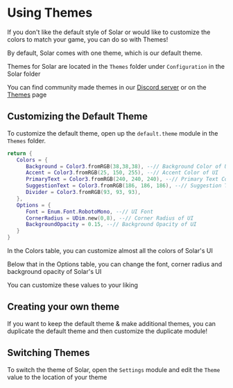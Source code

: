 # Using Themes

If you don't like the default style of Solar or would like to customize the colors to match your game, you can do so with Themes!

By default, Solar comes with one theme, which is our default theme.

Themes for Solar are located in the `Themes` folder under `Configuration` in the Solar folder

You can find community made themes in our [Discord server](https://discord.gg/AdjPbp3mRq) or on the [Themes](/community/themes) page

## Customizing the Default Theme

To customize the default theme, open up the `default.theme` module in the `Themes` folder.

```lua
return {
   Colors = {
      Background = Color3.fromRGB(38,38,38), --// Background Color of UI
      Accent = Color3.fromRGB(25, 150, 255), --// Accent Color of UI
      PrimaryText = Color3.fromRGB(240, 240, 240), --// Primary Text Color
      SuggestionText = Color3.fromRGB(186, 186, 186), --// Suggestion Text Color
      Divider = Color3.fromRGB(93, 93, 93),
   },
   Options = {
      Font = Enum.Font.RobotoMono, --// UI Font
      CornerRadius = UDim.new(0,8), --// Corner Radius of UI
      BackgroundOpacity = 0.15, --// Background Opacity of UI
   }
}

```

In the Colors table, you can customize almost all the colors of Solar's UI

Below that in the Options table, you can change the font, corner radius and background opacity of Solar's UI

You can customize these values to your liking

## Creating your own theme

If you want to keep the default theme & make additional themes, you can duplicate the default theme and then customize the duplicate module!

## Switching Themes

To switch the theme of Solar, open the `Settings` module and edit the `Theme` value to the location of your theme
